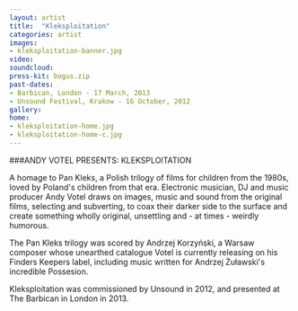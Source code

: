 ```yaml
---
layout: artist
title:  "Kleksploitation"
categories: artist
images:
- kleksploitation-banner.jpg
video:
soundcloud:
press-kit: bogus.zip 
past-dates:
- Barbican, London - 17 March, 2013
- Unsound Festival, Krakow - 16 October, 2012 
gallery:
home:
- kleksploitation-home.jpg
- kleksploitation-home-c.jpg
---
```


###ANDY VOTEL PRESENTS: KLEKSPLOITATION

A homage to Pan Kleks, a Polish trilogy of films for children from the 1980s, loved by Poland's children from that era. Electronic musician, DJ and music producer Andy Votel draws on images, music and sound from the original films, selecting and subverting, to coax their darker side to the surface and create something wholly original, unsettling and - at times - weirdly humorous.

The Pan Kleks trilogy was scored by Andrzej Korzyński, a Warsaw composer whose unearthed catalogue Votel is currently releasing on his Finders Keepers label, including music written for Andrzej Żuławski's incredible Possesion.

Kleksploitation was commissioned by Unsound in 2012, and presented at The Barbican in London in 2013.
